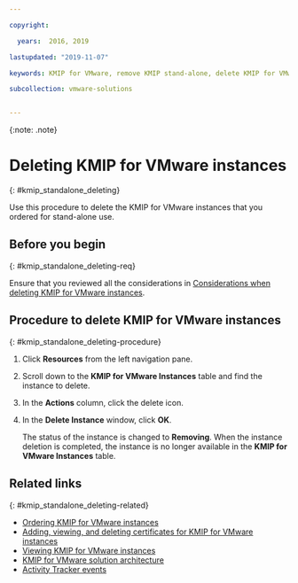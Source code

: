```yaml
---

copyright:

  years:  2016, 2019

lastupdated: "2019-11-07"

keywords: KMIP for VMware, remove KMIP stand-alone, delete KMIP for VMware

subcollection: vmware-solutions


---
```


{:note: .note}

# Deleting KMIP for VMware instances
{: #kmip_standalone_deleting}

Use this procedure to delete the KMIP for VMware instances that you ordered for stand-alone use.

## Before you begin
{: #kmip_standalone_deleting-req}

Ensure that you reviewed all the considerations in [Considerations when deleting KMIP for VMware instances](/docs/services/vmwaresolutions?topic=vmware-solutions-kmip_standalone_considerations).

## Procedure to delete KMIP for VMware instances
{: #kmip_standalone_deleting-procedure}

1. Click **Resources** from the left navigation pane.
2. Scroll down to the **KMIP for VMware Instances** table and find the instance to delete.
3. In the **Actions** column, click the delete icon.
4. In the **Delete Instance** window, click **OK**.

   The status of the instance is changed to **Removing**. When the instance deletion is completed, the instance is no longer available in the **KMIP for VMware Instances** table.

## Related links
{: #kmip_standalone_deleting-related}

* [Ordering KMIP for VMware instances](/docs/services/vmwaresolutions?topic=vmware-solutions-kmip_standalone_ordering)
* [Adding, viewing, and deleting certificates for KMIP for VMware instances](/docs/services/vmwaresolutions?topic=vmware-solutions-kmip_standalone_addingdeletingcert)
* [Viewing KMIP for VMware instances](/docs/services/vmwaresolutions?topic=vmware-solutions-kmip_standalone_viewing)
* [KMIP for VMware solution architecture](/docs/services/vmwaresolutions?topic=vmware-solutions-kmip-overview)
* [Activity Tracker events](/docs/services/vmwaresolutions?topic=vmware-solutions-at-events)
